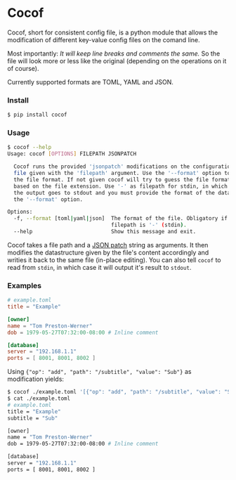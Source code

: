 # Cocof
Cocof, short for consistent config file, is a python module that allows the
modification of different key-value config files on the comand line.

Most importantly: _It will keep line breaks and comments the same._ So the file
will look more or less like the original (depending on the operations on it of
course).

Currently supported formats are TOML, YAML and JSON.

### Install
```bash
$ pip install cocof
```

### Usage
```bash
$ cocof --help
Usage: cocof [OPTIONS] FILEPATH JSONPATCH

  Cocof runs the provided 'jsonpatch' modifications on the configuration
  file given with the 'filepath' argument. Use the '--format' option to tell
  the file format. If not given cocof will try to guess the file format
  based on the file extension. Use '-' as filepath for stdin, in which case
  the output goes to stdout and you must provide the format of the data via
  the '--format' option.

Options:
  -f, --format [toml|yaml|json]  The format of the file. Obligatory if
                                 filepath is '-' (stdin).
  --help                         Show this message and exit.
```

Cocof takes a file path and a [JSON patch][json_patch] string as arguments.
It then modifies the datastructure given by the file's content accordingly and
writies it back to the same file (in-place editing).
You can also tell `cocof` to read from `stdin`, in which case it will output
it's result to `stdout`.


### Examples
```TOML
# example.toml
title = "Example"

[owner]
name = "Tom Preston-Werner"
dob = 1979-05-27T07:32:00-08:00 # Inline comment

[database]
server = "192.168.1.1"
ports = [ 8001, 8001, 8002 ]
```

Using `{"op": "add", "path": "/subtitle", "value": "Sub"}` as modification
yields:

```bash
$ cocof ./example.toml '[{"op": "add", "path": "/subtitle", "value": "Sub"}]'`
$ cat ./example.toml
# example.toml
title = "Example"
subtitle = "Sub"

[owner]
name = "Tom Preston-Werner"
dob = 1979-05-27T07:32:00-08:00 # Inline comment

[database]
server = "192.168.1.1"
ports = [ 8001, 8001, 8002 ]
```

[json_patch]: https://tools.ietf.org/html/rfc6902
